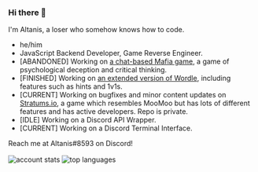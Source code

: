 <!--
**CoderSudaWuda/CoderSudaWuda** is a ✨ _special_ ✨ repository because its `README.md` (this file) appears on your GitHub profile.

Here are some ideas to get you started:

- 🔭 I’m currently working on ...
- 🌱 I’m currently learning ...
- 👯 I’m looking to collaborate on ...
- 🤔 I’m looking for help with ...
- 💬 Ask me about ...
- 📫 How to reach me: ...
- 😄 Pronouns: ...
- ⚡ Fun fact: ...
-->

### Hi there 👋
I'm Altanis, a loser who somehow knows how to code.

- he/him
- JavaScript Backend Developer, Game Reverse Engineer.
- [ABANDONED] Working on [a chat-based Mafia game](https://github.com/CoderSudaWuda/mafia-backend), a game of psychological deception and critical thinking.
- [FINISHED] Working on [an extended version of Wordle](https://github.com/CoderSudaWuda/wordle), including features such as hints and 1v1s.
- [CURRENT] Working on bugfixes and minor content updates on [Stratums.io](https://stratums.io), a game which resembles MooMoo but has lots of different features and has active developers. Repo is private.
- [IDLE] Working on a Discord API Wrapper.
- [CURRENT] Working on a Discord Terminal Interface.

Reach me at Altanis#8593 on Discord!

<img 
  align="center" 
  src="https://github-readme-stats.vercel.app/api?username=CoderSudaWuda&show_icons=true&theme=cobalt&count_private=true" 
  alt="account stats"
  />
<img 
  align="center" 
  src="https://github-readme-stats.vercel.app/api/top-langs/?username=CoderSudaWuda&layout=compact&theme=cobalt&langs_count=2" 
  alt="top languages" />
